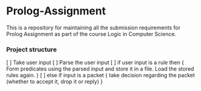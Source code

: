  # Prolog-Assignment

This is a repository for maintaining all the submission requirements for Prolog Assignment as part of the course Logic in Computer Science.

### Project structure ###
[ ] Take user input 
[ ] Parse the user input 
[ ] if user input is a rule then { Form predicates using the parsed input and store it in a file. Load the stored rules again. }
[ ]	else if input is a packet { take decision regarding the packet (whether to accept it, drop it or reply) } 

